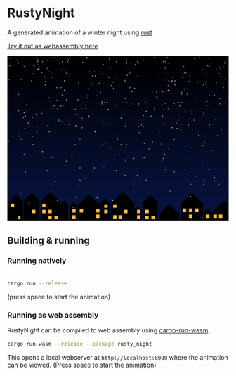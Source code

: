 # RustyNight
A generated animation of a winter night using [rust](https://www.rust-lang.org/)

[Try it out as webassembly here](http://rustynight.dominikberner.ch/)

![screenshot](./screenshot.png)

## Building & running

### Running natively

```bash

cargo run --release

```
(press space to start the animation)

### Running as web assembly

RustyNight can be compiled to web assembly using [cargo-run-wasm](https://github.com/rukai/cargo-run-wasm)

```bash
cargo run-wasm --release --package rusty_night
```

This opens a local webserver at `http://localhost:8080` where the animation can be viewed. (Press space to start the animation)

